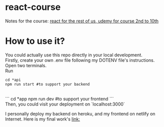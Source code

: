 # react-course

Notes for the course:
[react for the rest of us, udemy for course 2nd to 10th](https://www.udemy.com/share/102WQm3@x9BWMuSen5qCx3DvbfRWrx6E2gtaE3YWx5LM2GkEamWH-aMMqT8VHdEnB135C7gQ/)


# How to use it?
You could actually use this repo directly in your local development.<br>
Firstly, create your own .env file following my DOTENV file's instructions.<br>
Open two terminals. <br>
Run<br>
```
cd *api
npm run start #to support your backend
```
<br>
```
cd *app
npm run dev #to support your frontend
```
<br>
Then, you could visit your deployment on `localhost:3000`<br>

I personally deploy my backend on heroku, and my frontend on netlify on Internet.
Here is my final work's [link:](https://clever-leavitt-59e3b1.netlify.app/)
